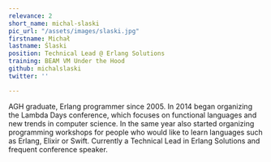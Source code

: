 ```yaml
---
relevance: 2
short_name: michal-slaski
pic_url: "/assets/images/slaski.jpg"
firstname: Michał
lastname: Ślaski
position: Technical Lead @ Erlang Solutions
training: BEAM VM Under the Hood
github: michalslaski
twitter: ''

---
```

AGH graduate, Erlang programmer since 2005. In 2014 began organizing the Lambda Days conference, which focuses on functional languages and new trends in computer science. In the same year also started organizing programming workshops for people who would like to learn languages such as Erlang, Elixir or Swift. Currently a Technical Lead in Erlang Solutions and frequent conference speaker.